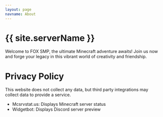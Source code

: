 ```yaml
---
layout: page
navname: About
---
```


# {{ site.serverName }}

Welcome to FOX SMP, the ultimate Minecraft adventure awaits! Join us now and forge your legacy in this vibrant world of creativity and friendship.


# Privacy Policy

This website does not collect any data, but third party integrations may collect data to provide a service.

- Mcsrvstat.us: Displays Minecraft server status
- Widgetbot: Displays Discord server preview
